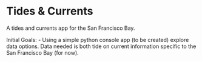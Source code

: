 # Tides & Currents
A tides and currents app for the San Francisco Bay.  

Initial Goals:
	- Using a simple python console app (to be created) explore data options.  Data needed is both tide on current information specific to the San Francisco Bay (for now).
